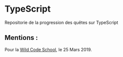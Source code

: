 # TypeScript
Repositorie de la progression des quêtes sur TypeScript

## Mentions :
Pour la [Wild Code School](www.wildcodeschool.fr), le 25 Mars 2019.
